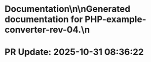# Documentation\n\nGenerated documentation for PHP-example-converter-rev-04.\n

# PR Update: 2025-10-31 08:36:22
